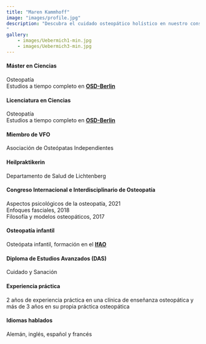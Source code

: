 ```yaml
---
title: "Maren Kammhoff"
image: "images/profile.jpg"
description: "Descubra el cuidado osteopático holístico en nuestro consultorio de Berlín. Especializados en dolor crónico, lesiones agudas y bienestar general, ofrecemos tratamientos personalizados en un entorno acogedor. Visítenos para recibir servicios de osteopatía expertos adaptados a sus necesidades.
"
gallery: 
    - images/Uebermich1-min.jpg
    - images/Uebermich3-min.jpg
---
```

  
   
#### Máster en Ciencias
Osteopatía <br> 
Estudios a tiempo completo en **[OSD-Berlin](https://www.osteopathie-schule.de/ "Studium an der OSD")**  
  
#### Licenciatura en Ciencias  
Osteopatía <br>
Estudios a tiempo completo en **[OSD-Berlin](https://www.osteopathie-schule.de/ "Studium an der OSD")**  
  
#### Miembro de VFO
Asociación de Osteópatas Independientes
  
#### Heilpraktikerin
Departamento de Salud de Lichtenberg  
  
#### Congreso Internacional e Interdisciplinario de Osteopatía 
Aspectos psicológicos de la osteopatía, 2021<br>
Enfoques fasciales, 2018  
Filosofía y modelos osteopáticos, 2017  

#### Osteopatía infantil <br>
Osteópata infantil, formación en el **[IfAO](https://www.ifaop.com/postgraduatkurse/kursuebersicht/ "kinderosteopathische Ausbildung")** <br>

#### Diploma de Estudios Avanzados (DAS) <br>
Cuidado y Sanación

#### Experiencia práctica <br>
2 años de experiencia práctica en una clínica de enseñanza osteopática y más de 3 años en su propia práctica osteopática

#### Idiomas hablados <br>
Alemán, inglés, español y francés